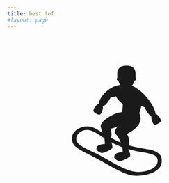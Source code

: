 ```yaml
---
title: best tof.
#layout: page
---
```

<div style='font-size:256px;  display:flex; align-items:center; justify-content: center;'>🏂</div>